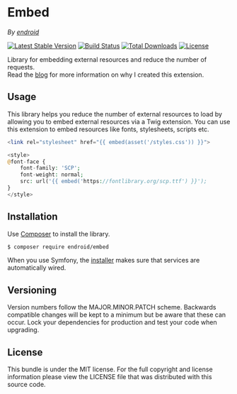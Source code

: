 # Embed

*By [endroid](https://endroid.nl/)*

[![Latest Stable Version](http://img.shields.io/packagist/v/endroid/embed.svg)](https://packagist.org/packages/endroid/embed)
[![Build Status](http://img.shields.io/travis/endroid/embed.svg)](http://travis-ci.org/endroid/embed)
[![Total Downloads](http://img.shields.io/packagist/dt/endroid/embed.svg)](https://packagist.org/packages/endroid/embed)
[![License](http://img.shields.io/packagist/l/endroid/embed.svg)](https://packagist.org/packages/endroid/embed)

Library for embedding external resources and reduce the number of requests.<br />
Read the [blog](https://medium.com/@endroid/pdf-generation-in-symfony-3080702353b)
for more information on why I created this extension.

## Usage

This library helps you reduce the number of external resources to load by
allowing you to embed external resources via a Twig extension. You can use this
extension to embed resources like fonts, stylesheets, scripts etc.

```php
<link rel="stylesheet" href="{{ embed(asset('/styles.css')) }}">

<style>
@font-face {
    font-family: 'SCP';
    font-weight: normal;
    src: url('{{ embed('https://fontlibrary.org/scp.ttf') }}');
}
</style>
```

## Installation

Use [Composer](https://getcomposer.org/) to install the library.

``` bash
$ composer require endroid/embed
```

When you use Symfony, the [installer](https://github.com/endroid/installer)
makes sure that services are automatically wired.

## Versioning

Version numbers follow the MAJOR.MINOR.PATCH scheme. Backwards compatible
changes will be kept to a minimum but be aware that these can occur. Lock
your dependencies for production and test your code when upgrading.

## License

This bundle is under the MIT license. For the full copyright and license
information please view the LICENSE file that was distributed with this source code.

